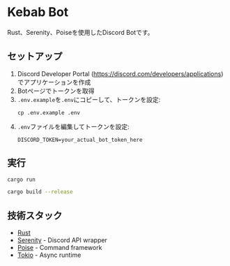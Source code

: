 # Kebab Bot

Rust、Serenity、Poiseを使用したDiscord Botです。

## セットアップ

1. Discord Developer Portal (https://discord.com/developers/applications) でアプリケーションを作成
2. Botページでトークンを取得
3. `.env.example`を`.env`にコピーして、トークンを設定:
   ```
   cp .env.example .env
   ```
4. `.env`ファイルを編集してトークンを設定:
   ```
   DISCORD_TOKEN=your_actual_bot_token_here
   ```

## 実行

```bash
cargo run
```

```bash
cargo build --release
```


## 技術スタック

- [Rust](https://www.rust-lang.org/)
- [Serenity](https://github.com/serenity-rs/serenity) - Discord API wrapper
- [Poise](https://github.com/serenity-rs/poise) - Command framework
- [Tokio](https://tokio.rs/) - Async runtime
